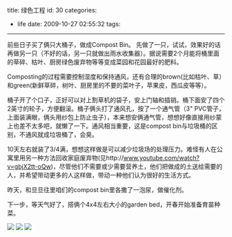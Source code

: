 title: 绿色工程
id: 30
categories:
  - life
date: 2009-10-27 02:55:32
tags:
---

前些日子买了俩只大桶子，做成Compost Bin。
先做了一只，试试，效果好的话再做另一只（不好的话，另一只就做出雨水收集器）。据说需要2个月能将桶里面的草碎、枯叶、厨房绿色废弃物等等变成菜园和花园最好的肥料。

Composting的过程需要控制湿度和保持通风，还有合理的brown(比如枯叶、草）和green(新鲜草碎，树叶、厨房里的不要的菜叶子，苹果皮，西瓜皮等等）。

桶子开了个口子，正好可以对上割草机的袋子，安上门轴和插销。桶下面安了四个2英寸的轮子，方便翻滚。桶子俩头打了通风孔，按了一个通气管（3&quot; PVC管子，上面装满眼，俩头用纱包上防止虫子），本来想安俩通气管，想想好像直接用纱蒙上也差不太多吧，就懒了一下。通风相当重要，这是compost bin与垃圾桶的区别，不通风就成垃圾桶了，会臭。

10天左右就装了3/4满，想想这样做是可以减少垃圾场的处理压力。难怪有人在公寓里用另一种方法回收家庭废弃物(见http://www.youtube.com/watch?v=gbjX2tt-oQw)，尽管他们不需要或少需要营养土，他们把做成的土送给需要的人，并希望带动更多的人这样做，带动一种他们认为很好的生活方式。

昨天，和旦旦往里咱们的compost bin里各撒了一泡尿，做催化剂。

下一步，等天气好了，搭俩个4x4左右大小的garden bed，开春开始准备育苗种菜。

[![](http://papasocean.files.wordpress.com/2009/10/drum.jpg?w=300)](http://papasocean.files.wordpress.com/2009/10/drum.jpg?w=300)
[![](http://papasocean.files.wordpress.com/2009/10/composter.jpg?w=300)](http://papasocean.files.wordpress.com/2009/10/composter.jpg?w=300)
[![](http://papasocean.files.wordpress.com/2009/10/gogreen.jpg?w=300)](http://papasocean.files.wordpress.com/2009/10/gogreen.jpg?w=300)

